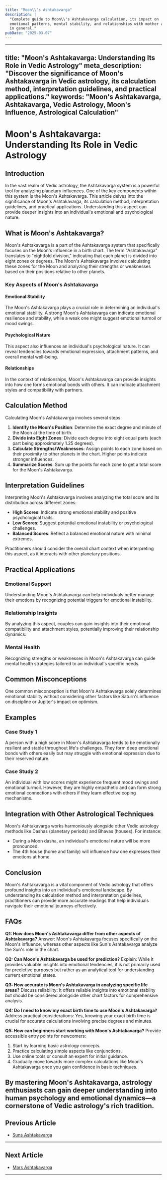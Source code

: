 ```yaml
---
title: "Moon\\'s Ashtakavarga"
description: |
  "Complete guide to Moon\\'s Ashtakavarga calculation, its impact on
  emotional patterns, mental stability, and relationships with mother and women
  in general."
pubDate: "2025-03-07"
---
```


---
title: "Moon's Ashtakavarga: Understanding Its Role in Vedic Astrology"
meta_description: "Discover the significance of Moon's Ashtakavarga in Vedic astrology, its calculation method, interpretation guidelines, and practical applications."
keywords: "Moon's Ashtakavarga, Ashtakavarga, Vedic Astrology, Moon's Influence, Astrological Calculation"
---

# Moon's Ashtakavarga: Understanding Its Role in Vedic Astrology

## Introduction

In the vast realm of Vedic astrology, the Ashtakavarga system is a powerful tool for analyzing planetary influences. One of the key components within this system is the Moon's Ashtakavarga. This article delves into the significance of Moon's Ashtakavarga, its calculation method, interpretation guidelines, and practical applications. Understanding this aspect can provide deeper insights into an individual's emotional and psychological nature.

## What is Moon's Ashtakavarga?

Moon's Ashtakavarga is a part of the Ashtakavarga system that specifically focuses on the Moon's influence in a birth chart. The term "Ashtakavarga" translates to "eightfold division," indicating that each planet is divided into eight zones or degrees. The Moon's Ashtakavarga involves calculating these zones for the Moon and analyzing their strengths or weaknesses based on their positions relative to other planets.

### Key Aspects of Moon's Ashtakavarga

#### Emotional Stability
The Moon's Ashtakavarga plays a crucial role in determining an individual's emotional stability. A strong Moon's Ashtakavarga can indicate emotional resilience and stability, while a weak one might suggest emotional turmoil or mood swings.

#### Psychological Nature
This aspect also influences an individual's psychological nature. It can reveal tendencies towards emotional expression, attachment patterns, and overall mental well-being.

#### Relationships
In the context of relationships, Moon's Ashtakavarga can provide insights into how one forms emotional bonds with others. It can indicate attachment styles and compatibility with partners.

## Calculation Method

Calculating Moon's Ashtakavarga involves several steps:

1. **Identify the Moon's Position**: Determine the exact degree and minute of the Moon at the time of birth.
2. **Divide into Eight Zones**: Divide each degree into eight equal parts (each part being approximately 1.25 degrees).
3. **Calculate Strengths/Weaknesses**: Assign points to each zone based on their proximity to other planets in the chart. Higher points indicate stronger influences.
4. **Summarize Scores**: Sum up the points for each zone to get a total score for the Moon's Ashtakavarga.

## Interpretation Guidelines

Interpreting Moon's Ashtakavarga involves analyzing the total score and its distribution across different zones:

- **High Scores**: Indicate strong emotional stability and positive psychological traits.
- **Low Scores**: Suggest potential emotional instability or psychological challenges.
- **Balanced Scores**: Reflect a balanced emotional nature with minimal extremes.

Practitioners should consider the overall chart context when interpreting this aspect, as it interacts with other planetary positions.

## Practical Applications

### Emotional Support

Understanding Moon's Ashtakavarga can help individuals better manage their emotions by recognizing potential triggers for emotional instability.

### Relationship Insights

By analyzing this aspect, couples can gain insights into their emotional compatibility and attachment styles, potentially improving their relationship dynamics.

### Mental Health

Recognizing strengths or weaknesses in Moon's Ashtakavarga can guide mental health strategies tailored to an individual's specific needs.

## Common Misconceptions

One common misconception is that Moon's Ashtakavarga solely determines emotional stability without considering other factors like Saturn's influence on discipline or Jupiter's impact on optimism.

## Examples

### Case Study 1
A person with a high score in Moon's Ashtakavarga tends to be emotionally resilient and stable throughout life's challenges. They form deep emotional bonds with others easily but may struggle with emotional expression due to their reserved nature.

### Case Study 2
An individual with low scores might experience frequent mood swings and emotional turmoil. However, they are highly empathetic and can form strong emotional connections with others if they learn effective coping mechanisms.

## Integration with Other Astrological Techniques

Moon's Ashtakavarga works harmoniously alongside other Vedic astrology methods like Dashas (planetary periods) and Bhavas (houses). For instance:
- During a Moon dasha, an individual's emotional nature will be more pronounced.
- The 4th house (home and family) will influence how one expresses their emotions at home.

## Conclusion

Moon's Ashtakavarga is a vital component of Vedic astrology that offers profound insights into an individual's emotional landscape. By understanding its calculation method and interpretation guidelines, practitioners can provide more accurate readings that help individuals navigate their emotional journeys effectively.

## FAQs

**Q1: How does Moon's Ashtakavarga differ from other aspects of Ashtakavarga?**
Answer: Moon's Ashtakavarga focuses specifically on the Moon's influence, whereas other aspects like Sun's Ashtakavarga analyze the Sun's role in the chart.

**Q2: Can Moon's Ashtakavarga be used for prediction?**
Explain: While it provides valuable insights into emotional tendencies, it is not primarily used for predictive purposes but rather as an analytical tool for understanding current emotional states.

**Q3: How accurate is Moon's Ashtakavarga in analyzing specific life areas?**
Discuss reliability: It offers reliable insights into emotional stability but should be considered alongside other chart factors for comprehensive analysis.

**Q4: Do I need to know my exact birth time to use Moon's Ashtakavarga?**
Address practical considerations: Yes, knowing your exact birth time is crucial for accurate calculations involving precise degrees and minutes.

**Q5: How can beginners start working with Moon's Ashtakavarga?**
Provide accessible entry points for newcomers:
1. Start by learning basic astrology concepts.
2. Practice calculating simple aspects like conjunctions.
3. Use online tools or consult an expert for initial guidance.
4. Gradually move towards more complex calculations like Moon's Ashtakavarga once you gain confidence in basic techniques.

By mastering Moon's Ashtakavarga, astrology enthusiasts can gain deeper understanding into human psychology and emotional dynamics—a cornerstone of Vedic astrology's rich tradition.
---

## Previous Article
- [Suns Ashtakavarga](170201_Suns_Ashtakavarga.md)

---

## Next Article
- [Mars Ashtakavarga](170203_Mars_Ashtakavarga.md)

---
